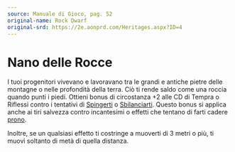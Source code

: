 ```yaml
---
source: Manuale di Gioco, pag. 52
original-name: Rock Dwarf
original-srd: https://2e.aonprd.com/Heritages.aspx?ID=4
---
```


# Nano delle Rocce

I tuoi progenitori vivevano e lavoravano tra le grandi e antiche pietre delle
montagne o nelle profondità della terra. Ciò ti rende saldo come una roccia
quando punti i piedi. Ottieni bonus di circostanza +2 alle CD di Tempra o
Riflessi contro i tentativi di [Spingerti](/azioni/abilita/spingere) o
[Sbilanciarti](/azioni/abilita/sbilanciare). Questo bonus si applica anche ai
tiri salvezza contro incantesimi o effetti che tentano di farti cadere
[prono](/condizioni/prono).

Inoltre, se un qualsiasi effetto ti costringe a muoverti di 3 metri o più, ti
muovi soltanto di metà di quella distanza.
